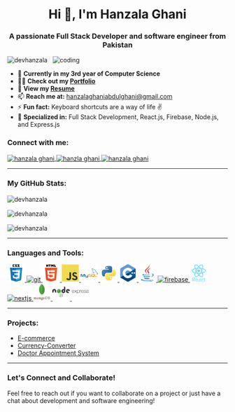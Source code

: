 <h1 align="center">Hi 👋, I'm Hanzala Ghani</h1>
<h3 align="center">A passionate Full Stack Developer and software engineer from Pakistan</h3>

<img align="right" alt="coding" width="400" src="https://media.giphy.com/media/qgQUggAC3Pfv687qPC/giphy.gif">

<p align="left"> 
  <img src="https://komarev.com/ghpvc/?username=devhanzala&label=Profile%20views&color=0e75b6&style=flat" alt="devhanzala" />
</p>

- 🌱 **Currently in my 3rd year of Computer Science**  
- 👨‍💻 **Check out my [Portfolio](https://personal-portfolio-hqpc.vercel.app/)**  
- 📄 **View my [Resume](https://www.dropbox.com/scl/fi/gi7rv9y50kihiwr3en0jd/Hanzala-Ghani_Resume.pdf?rlkey=6hfdc1cim3u6qdfwl0sve9a2l&e=1&st=eyzmgx01&dl=0)**  
- 📫 **Reach me at:** hanzalaghaniabdulghani@gmail.com  
- ⚡ **Fun fact:** Keyboard shortcuts are a way of life ✌  
- 🚀 **Specialized in:** Full Stack Development, React.js, Firebase, Node.js, and Express.js  

<h3 align="left">Connect with me:</h3>
<p align="left">
  <a href="https://www.linkedin.com/in/hanzala-ghani001/" target="_blank">
    <img align="center" src="https://raw.githubusercontent.com/rahuldkjain/github-profile-readme-generator/master/src/images/icons/Social/linked-in-alt.svg" alt="hanzala ghani" height="30" width="40" />
  </a>
  <a href="https://fb.com/hanzla ghani" target="_blank">
    <img align="center" src="https://raw.githubusercontent.com/rahuldkjain/github-profile-readme-generator/master/src/images/icons/Social/facebook.svg" alt="hanzla ghani" height="30" width="40" />
  </a>
  <a href="https://instagram.com/hanzala ghani" target="_blank">
    <img align="center" src="https://raw.githubusercontent.com/rahuldkjain/github-profile-readme-generator/master/src/images/icons/Social/instagram.svg" alt="hanzala ghani" height="30" width="40" />
  </a>
</p>

---

<h3 align="left">My GitHub Stats:</h3>
<p align="left">
  <img align="center" src="https://github-readme-stats.vercel.app/api?username=devhanzala&show_icons=true&theme=radical" alt="devhanzala" />
</p>
<p align="left">
  <img align="center" src="https://github-readme-streak-stats.herokuapp.com/?user=devhanzala&theme=radical" alt="devhanzala" />
</p>
<p align="left">
  <img align="center" src="https://github-readme-stats.vercel.app/api/top-langs?username=devhanzala&show_icons=true&locale=en&layout=compact&theme=radical" alt="devhanzala" />
</p>

---

<h3 align="left">Languages and Tools:</h3>
<p align="left">
  <a href="https://www.w3schools.com/css/" target="_blank" rel="noreferrer">
    <img src="https://raw.githubusercontent.com/devicons/devicon/master/icons/css3/css3-original-wordmark.svg" alt="css3" width="40" height="40"/>
  </a>
  <a href="https://git-scm.com/" target="_blank" rel="noreferrer">
    <img src="https://www.vectorlogo.zone/logos/git-scm/git-scm-icon.svg" alt="git" width="40" height="40"/>
  </a>
  <a href="https://www.w3.org/html/" target="_blank" rel="noreferrer">
    <img src="https://raw.githubusercontent.com/devicons/devicon/master/icons/html5/html5-original-wordmark.svg" alt="html5" width="40" height="40"/>
  </a>
  <a href="https://developer.mozilla.org/en-US/docs/Web/JavaScript" target="_blank" rel="noreferrer">
    <img src="https://raw.githubusercontent.com/devicons/devicon/master/icons/javascript/javascript-original.svg" alt="javascript" width="40" height="40"/>
  </a>
  <a href="https://www.mysql.com/" target="_blank" rel="noreferrer">
    <img src="https://raw.githubusercontent.com/devicons/devicon/master/icons/mysql/mysql-original-wordmark.svg" alt="mysql" width="40" height="40"/>
  </a>
  <a href="https://www.python.org" target="_blank" rel="noreferrer">
    <img src="https://raw.githubusercontent.com/devicons/devicon/master/icons/python/python-original.svg" alt="python" width="40" height="40"/>
  </a>
  <a href="https://www.cplusplus.com/" target="_blank" rel="noreferrer">
    <img src="https://raw.githubusercontent.com/devicons/devicon/master/icons/cplusplus/cplusplus-original.svg" alt="cplusplus" width="40" height="40"/>
  </a>
  <a href="https://www.java.com/" target="_blank" rel="noreferrer">
    <img src="https://raw.githubusercontent.com/devicons/devicon/master/icons/java/java-original.svg" alt="java" width="40" height="40"/>
  </a>
  <a href="https://firebase.google.com/" target="_blank" rel="noreferrer">
    <img src="https://www.vectorlogo.zone/logos/firebase/firebase-icon.svg" alt="firebase" width="40" height="40"/>
  </a>
  <a href="https://reactjs.org/" target="_blank" rel="noreferrer">
    <img src="https://raw.githubusercontent.com/devicons/devicon/master/icons/react/react-original-wordmark.svg" alt="react" width="40" height="40"/>
  </a>
  <a href="https://nextjs.org/" target="_blank" rel="noreferrer">
    <img src="https://cdn.worldvectorlogo.com/logos/nextjs-2.svg" alt="nextjs" width="40" height="40"/>
  </a>
  <a href="https://www.mongodb.com/" target="_blank" rel="noreferrer">
    <img src="https://raw.githubusercontent.com/devicons/devicon/master/icons/mongodb/mongodb-original-wordmark.svg" alt="mongodb" width="40" height="40"/>
  </a>
  <a href="https://nodejs.org/" target="_blank" rel="noreferrer">
    <img src="https://raw.githubusercontent.com/devicons/devicon/master/icons/nodejs/nodejs-original-wordmark.svg" alt="nodejs" width="40" height="40"/>
  </a>
  <a href="https://expressjs.com/" target="_blank" rel="noreferrer">
    <img src="https://raw.githubusercontent.com/devicons/devicon/master/icons/express/express-original-wordmark.svg" alt="expressjs" width="40" height="40"/>
  </a>
</p>

---

<h3 align="left">Projects:</h3>
<ul>
  <li><a href="https://accesss-g8ggo9b8h-devhanzalas-projects.vercel.app/">E-commerce</a></li>
  <li><a href="https://willowy-dodol-71d900.netlify.app/">Currency-Converter</a></li>
  <li><a href="https://www.linkedin.com/posts/hanzala-ghani001_horizon-healthcare-a-comprehensive-healthcare-activity-7274008354006450176-qmmT?utm_source=share&utm_medium=member_desktop">Doctor Appointment System</a></li>
</ul>

---

<h3 align="left">Let's Connect and Collaborate!</h3>
<p align="left">Feel free to reach out if you want to collaborate on a project or just have a chat about development and software engineering!</p>
